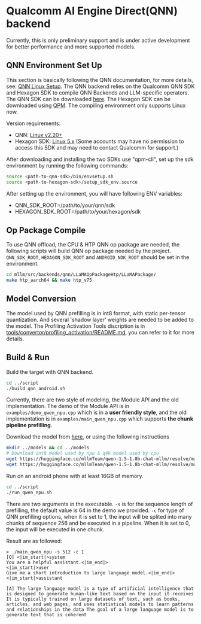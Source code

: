 # Qualcomm AI Engine Direct(QNN) backend

Currently, this is only preliminary support and is under active development for better performance and more supported models.

## QNN Environment Set Up
This section is basically following the QNN documentation, for more details, see: [QNN Linux Setup](https://docs.qualcomm.com/bundle/publicresource/topics/80-63442-50/linux_setup.html).
The QNN backend relies on the Qualcomm QNN SDK and Hexagon SDK to compile QNN Backends and LLM-specific operators. The QNN SDK can be downloaded [here](https://www.qualcomm.com/developer/software/qualcomm-ai-engine-direct-sdk). The Hexagon SDK can be downloaded using [QPM](https://qpm.qualcomm.com/). The compiling environment only supports Linux now.

Version requirements:
* QNN: [Linux v2.20+](https://qpm.qualcomm.com/#/main/tools/details/qualcomm_neural_processing_sdk)
* Hexagon SDK: [Linux 5.x](https://qpm.qualcomm.com/#/main/tools/details/HexagonSDK5.x)  (Some accounts may have no permission to access this SDK and may need to contact Qualcomm for support.)

After downloading and installing the two SDKs use "qpm-cli", set up the sdk environment by running the following commands:

```bash
source <path-to-qnn-sdk>/bin/envsetup.sh
source <path-to-hexagon-sdk>/setup_sdk_env.source
```

After setting up the environment, you will have following ENV variables:

* QNN_SDK_ROOT=/path/to/your/qnn/sdk
* HEXAGON_SDK_ROOT=/path/to/your/hexagon/sdk

## Op Package Compile

To use QNN offload, the CPU & HTP QNN op package are needed, the following scripts will build QNN op package needed by the project. `QNN_SDK_ROOT`, `HEXAGON_SDK_ROOT` and `ANDROID_NDK_ROOT` should be set in the environment.

```bash
cd mllm/src/backends/qnn/LLaMAOpPackageHtp/LLaMAPackage/
make htp_aarch64 && make htp_v75
```

## Model Conversion

The model used by QNN prefilling is in int8 format, with static per-tensor quantization. And several 'shadow layer' weights are needed to be added to the model. The Profiling Activation Tools discription is in [tools/convertor/profiling_activation/README.md](../../../tools/convertor/profiling_activation/README.md), you can refer to it for more details.

## Build & Run

Build the target with QNN backend.

```bash
cd ../script
./build_qnn_android.sh
```

Currently, there are two style of modeling, the Module API and the old implementation. The demo of the Module API is in `examples/demo_qwen_npu.cpp` which is in a **user friendly style**, and the old implementation is in `examples/main_qwen_npu.cpp` which supports **the chunk pipeline prefilling**.

Download the model from [here](https://huggingface.co/mllmTeam/qwen-1.5-1.8b-chat-mllm/blob/main/), or using the following instructions

```bash
mkdir ../models && cd ../models
# Download int8 model used by npu & q4k model used by cpu
wget https://huggingface.co/mllmTeam/qwen-1.5-1.8b-chat-mllm/resolve/main/qwen-1.5-1.8b-chat-int8.mllm?download=true  -O qwen-1.5-1.8b-chat-int8.mllm
wget https://huggingface.co/mllmTeam/qwen-1.5-1.8b-chat-mllm/resolve/main/qwen-1.5-1.8b-chat-q4k.mllm?download=true  -O qwen-1.5-1.8b-chat-q4k.mllm
```

Run on an android phone with at least 16GB of memory.

```bash
cd ../script
./run_qwen_npu.sh
```

There are two arguments in the executable. `-s` is for the sequence length of prefilling, the default value is 64 in the demo we provided. `-c` for type of QNN prefilling options, when it is set to 1, the input will be splited into many chunks of sequence 256 and be executed in a pipeline. When it is set to 0, the input will be executed in one chunk.

Result are as followed:

```
> ./main_qwen_npu -s 512 -c 1
[Q] <|im_start|>system
You are a helpful assistant.<|im_end|>
<|im_start|>user
Give me a short introduction to large language model.<|im_end|>
<|im_start|>assistant

[A] The large language model is a type of artificial intelligence that is designed to generate human-like text based on the input it receives It is typically trained on large datasets of text, such as books, articles, and web pages, and uses statistical models to learn patterns and relationships in the data The goal of a large language model is to generate text that is coherent
```
